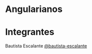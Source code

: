 # Angularianos


# Integrantes

Bautista Escalante
[@bautista-escalante](https://github.com/bautista-escalante)
